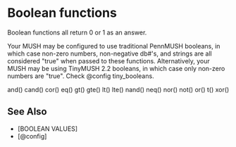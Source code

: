 # Boolean functions
  Boolean functions all return 0 or 1 as an answer.

  Your MUSH may be configured to use traditional PennMUSH booleans, in which case non-zero numbers, non-negative db#'s, and strings are all considered "true" when passed to these functions. Alternatively, your MUSH may be using TinyMUSH 2.2 booleans, in which case only non-zero numbers are "true". Check @config tiny_booleans.

and()         cand()        cor()         eq()          gt()
gte()         lt()          lte()         nand()        neq()
nor()         not()         or()          t()           xor()


## See Also
- [BOOLEAN VALUES]
- [@config]

